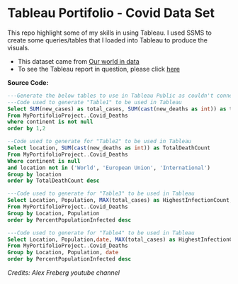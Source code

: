 # Tableau Portifolio - Covid Data Set
This repo highlight some of my skills in using Tableau.
I used SSMS to create some queries/tables that I loaded into Tableau to produce the visuals.
- This dataset came from [ Our world in data ](https://ourworldindata.org/)
- To see the Tableau report in question, please click [here](https://public.tableau.com/app/profile/jay5613/viz/MyPortifolioProject_Covid/Dashboard1?publish=yes)

**Source Code:**
````SQL
---Generate the below tables to use in Tableau Public as couldn't connect direcctly in SQL with the free version
---Code used to generate "Table1" to be used in Tableau
Select SUM(new_cases) as total_cases, SUM(cast(new_deaths as int)) as total_deaths, SUM(cast(new_deaths as int))/SUM(New_Cases)*100 as DeathPercentage
From MyPortifolioProject..Covid_Deaths
where continent is not null 
order by 1,2

--Code used to generate for "Table2" to be used in Tableau
Select location, SUM(cast(new_deaths as int)) as TotalDeathCount
From MyPortifolioProject..Covid_Deaths
Where continent is null 
and location not in ('World', 'European Union', 'International')
Group by location
order by TotalDeathCount desc

---Code used to generate for "Table3" to be used in Tableau
Select Location, Population, MAX(total_cases) as HighestInfectionCount,  Max((total_cases/population))*100 as PercentPopulationInfected
From MyPortifolioProject..Covid_Deaths
Group by Location, Population
order by PercentPopulationInfected desc

---Code used to generate for "Table4" to be used in Tableau
Select Location, Population,date, MAX(total_cases) as HighestInfectionCount,  Max((total_cases/population))*100 as PercentPopulationInfected
From MyPortifolioProject..Covid_Deaths
Group by Location, Population, date
order by PercentPopulationInfected desc
````
*Credits: Alex Freberg youtube channel*
